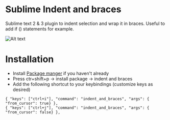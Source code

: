 # Sublime Indent and braces
Sublime text 2 & 3 plugin to indent selection and wrap it in braces. Useful to add if () statements for example.

![Alt text](http://fat.gfycat.com/HelpfulFittingCrownofthornsstarfish.gif)

Installation
============

* Install [Package manger](http://packagecontrol.io/) if you haven't already
* Press ctr+shift+p -> install package -> indent and braces
* Add the following shortcut to your keybindings (customize keys as desired)

````
{ "keys": ["ctrl+i"], "command": "indent_and_braces", "args": { "from_cursor": true} },
{ "keys": ["ctrl+j"], "command": "indent_and_braces", "args": { "from_cursor": false} },
`````
